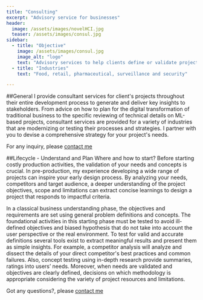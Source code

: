 ```yaml
---
title: "Consulting"
excerpt: "Advisory service for businesses"
header:
  image: /assets/images/novelHCI.jpg
  teaser: /assets/images/consul.jpg
sidebar:
  - title: "Objective"
    image: /assets/images/consul.jpg
    image_alt: "logo"
    text: "Advisory services to help clients define or validate project and business strategies"
  - title: "Industries"
    text: "Food, retail, pharmaceutical, surveillance and security"

---
```

##General
I provide consultant services for client's projects throughout their entire development process 
to generate and deliver key insights to stakeholders. 
From advice on how to plan for the digital transformation of traditional business 
to the specific reviewing of technical details on ML-based projects, 
consultant services are provided for a variety of industries that are modernizing or testing
their processes and strategies. 
I partner with you to devise a comprehensive strategy for your project's needs.

For any inquiry, please [contact me](https://forms.gle/63NYpG1siX6E4KGj8)

##Lifecycle - Understand and Plan 
Where and how to start? 
Before starting costly production activities, the validation of your needs and concepts is crucial.
In pre-production, my experience developing a wide range of projects can inspire your early design 
process. By analyzing your needs, competitors and target audience, a deeper understanding 
of the project objectives, scope and limitations can extract concise learnings to design a
project that responds to impactful criteria.

In a classical business understanding phase, the objectives and requirements are set using general
problem definitions and concepts. The foundational activities in this starting phase must be tested 
to avoid ill-defined objectives and biased hypothesis that do not take into account the user perspective or
the real environment. To test for valid and accurate definitions several tools exist to extract meaningful 
results and present them as simple insights. For example, a competitor analysis will analyze and dissect the 
details of your direct competitor's best practices and common failures. Also, concept testing using in-depth 
research provide summaries, ratings into users’ needs. 
Moreover, when needs are validated and objectives are clearly defined, decisions on which methodology is appropriate
considering the variety of project resources and limitations. 

Got any questions?, please [contact me](https://forms.gle/63NYpG1siX6E4KGj8)





